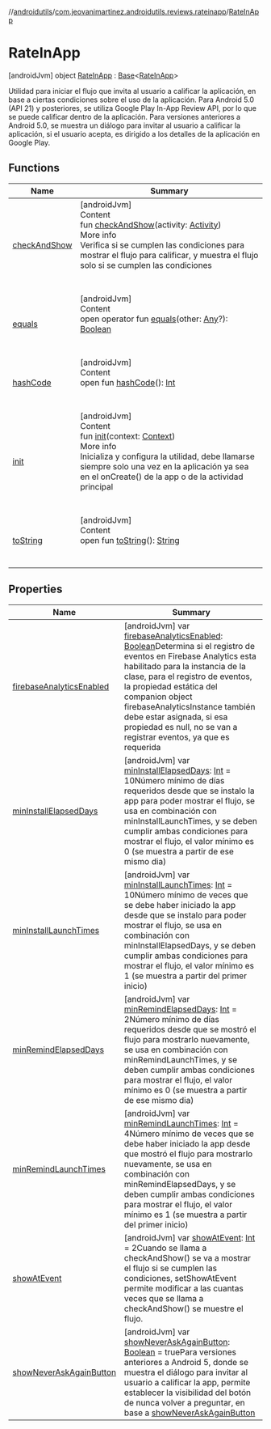 //[androidutils](../../index.md)/[com.jeovanimartinez.androidutils.reviews.rateinapp](../index.md)/[RateInApp](index.md)



# RateInApp  
 [androidJvm] object [RateInApp](index.md) : [Base](../../com.jeovanimartinez.androidutils/-base/index.md)<[RateInApp](index.md)> 

Utilidad para iniciar el flujo que invita al usuario a calificar la aplicación, en base a ciertas condiciones sobre el uso de la aplicación. Para Android 5.0 (API 21) y posteriores, se utiliza Google Play In-App Review API, por lo que se puede calificar dentro de la aplicación. Para versiones anteriores a Android 5.0, se muestra un diálogo para invitar al usuario a calificar la aplicación, si el usuario acepta, es dirigido a los detalles de la aplicación en Google Play.

   


## Functions  
  
|  Name|  Summary| 
|---|---|
| <a name="com.jeovanimartinez.androidutils.reviews.rateinapp/RateInApp/checkAndShow/#android.app.Activity/PointingToDeclaration/"></a>[checkAndShow](check-and-show.md)| <a name="com.jeovanimartinez.androidutils.reviews.rateinapp/RateInApp/checkAndShow/#android.app.Activity/PointingToDeclaration/"></a>[androidJvm]  <br>Content  <br>fun [checkAndShow](check-and-show.md)(activity: [Activity](https://developer.android.com/reference/kotlin/android/app/Activity.html))  <br>More info  <br>Verifica si se cumplen las condiciones para mostrar el flujo para calificar, y muestra el flujo solo si se cumplen las condiciones  <br><br><br>
| <a name="kotlin/Any/equals/#kotlin.Any?/PointingToDeclaration/"></a>[equals](../../com.jeovanimartinez.androidutils.web/-system-web-browser/index.md#%5Bkotlin%2FAny%2Fequals%2F%23kotlin.Any%3F%2FPointingToDeclaration%2F%5D%2FFunctions%2F-1639721841)| <a name="kotlin/Any/equals/#kotlin.Any?/PointingToDeclaration/"></a>[androidJvm]  <br>Content  <br>open operator fun [equals](../../com.jeovanimartinez.androidutils.web/-system-web-browser/index.md#%5Bkotlin%2FAny%2Fequals%2F%23kotlin.Any%3F%2FPointingToDeclaration%2F%5D%2FFunctions%2F-1639721841)(other: [Any](https://kotlinlang.org/api/latest/jvm/stdlib/kotlin/-any/index.html)?): [Boolean](https://kotlinlang.org/api/latest/jvm/stdlib/kotlin/-boolean/index.html)  <br><br><br>
| <a name="kotlin/Any/hashCode/#/PointingToDeclaration/"></a>[hashCode](../../com.jeovanimartinez.androidutils.web/-system-web-browser/index.md#%5Bkotlin%2FAny%2FhashCode%2F%23%2FPointingToDeclaration%2F%5D%2FFunctions%2F-1639721841)| <a name="kotlin/Any/hashCode/#/PointingToDeclaration/"></a>[androidJvm]  <br>Content  <br>open fun [hashCode](../../com.jeovanimartinez.androidutils.web/-system-web-browser/index.md#%5Bkotlin%2FAny%2FhashCode%2F%23%2FPointingToDeclaration%2F%5D%2FFunctions%2F-1639721841)(): [Int](https://kotlinlang.org/api/latest/jvm/stdlib/kotlin/-int/index.html)  <br><br><br>
| <a name="com.jeovanimartinez.androidutils.reviews.rateinapp/RateInApp/init/#android.content.Context/PointingToDeclaration/"></a>[init](init.md)| <a name="com.jeovanimartinez.androidutils.reviews.rateinapp/RateInApp/init/#android.content.Context/PointingToDeclaration/"></a>[androidJvm]  <br>Content  <br>fun [init](init.md)(context: [Context](https://developer.android.com/reference/kotlin/android/content/Context.html))  <br>More info  <br>Inicializa y configura la utilidad, debe llamarse siempre solo una vez en la aplicación ya sea en el onCreate() de la app o de la actividad principal  <br><br><br>
| <a name="kotlin/Any/toString/#/PointingToDeclaration/"></a>[toString](../../com.jeovanimartinez.androidutils.web/-system-web-browser/index.md#%5Bkotlin%2FAny%2FtoString%2F%23%2FPointingToDeclaration%2F%5D%2FFunctions%2F-1639721841)| <a name="kotlin/Any/toString/#/PointingToDeclaration/"></a>[androidJvm]  <br>Content  <br>open fun [toString](../../com.jeovanimartinez.androidutils.web/-system-web-browser/index.md#%5Bkotlin%2FAny%2FtoString%2F%23%2FPointingToDeclaration%2F%5D%2FFunctions%2F-1639721841)(): [String](https://kotlinlang.org/api/latest/jvm/stdlib/kotlin/-string/index.html)  <br><br><br>


## Properties  
  
|  Name|  Summary| 
|---|---|
| <a name="com.jeovanimartinez.androidutils.reviews.rateinapp/RateInApp/firebaseAnalyticsEnabled/#/PointingToDeclaration/"></a>[firebaseAnalyticsEnabled](index.md#%5Bcom.jeovanimartinez.androidutils.reviews.rateinapp%2FRateInApp%2FfirebaseAnalyticsEnabled%2F%23%2FPointingToDeclaration%2F%5D%2FProperties%2F-1639721841)| <a name="com.jeovanimartinez.androidutils.reviews.rateinapp/RateInApp/firebaseAnalyticsEnabled/#/PointingToDeclaration/"></a> [androidJvm] var [firebaseAnalyticsEnabled](index.md#%5Bcom.jeovanimartinez.androidutils.reviews.rateinapp%2FRateInApp%2FfirebaseAnalyticsEnabled%2F%23%2FPointingToDeclaration%2F%5D%2FProperties%2F-1639721841): [Boolean](https://kotlinlang.org/api/latest/jvm/stdlib/kotlin/-boolean/index.html)Determina si el registro de eventos en Firebase Analytics esta habilitado para la instancia de la clase, para el registro de eventos, la propiedad estática del companion object firebaseAnalyticsInstance también debe estar asignada, si esa propiedad es null, no se van a registrar eventos, ya que es requerida   <br>
| <a name="com.jeovanimartinez.androidutils.reviews.rateinapp/RateInApp/minInstallElapsedDays/#/PointingToDeclaration/"></a>[minInstallElapsedDays](min-install-elapsed-days.md)| <a name="com.jeovanimartinez.androidutils.reviews.rateinapp/RateInApp/minInstallElapsedDays/#/PointingToDeclaration/"></a> [androidJvm] var [minInstallElapsedDays](min-install-elapsed-days.md): [Int](https://kotlinlang.org/api/latest/jvm/stdlib/kotlin/-int/index.html) = 10Número mínimo de días requeridos desde que se instalo la app para poder mostrar el flujo, se usa en combinación con minInstallLaunchTimes, y se deben cumplir ambas condiciones para mostrar el flujo, el valor mínimo es 0 (se muestra a partir de ese mismo dia)   <br>
| <a name="com.jeovanimartinez.androidutils.reviews.rateinapp/RateInApp/minInstallLaunchTimes/#/PointingToDeclaration/"></a>[minInstallLaunchTimes](min-install-launch-times.md)| <a name="com.jeovanimartinez.androidutils.reviews.rateinapp/RateInApp/minInstallLaunchTimes/#/PointingToDeclaration/"></a> [androidJvm] var [minInstallLaunchTimes](min-install-launch-times.md): [Int](https://kotlinlang.org/api/latest/jvm/stdlib/kotlin/-int/index.html) = 10Número mínimo de veces que se debe haber iniciado la app desde que se instalo para poder mostrar el flujo, se usa en combinación con minInstallElapsedDays, y se deben cumplir ambas condiciones para mostrar el flujo, el valor mínimo es 1 (se muestra a partir del primer inicio)   <br>
| <a name="com.jeovanimartinez.androidutils.reviews.rateinapp/RateInApp/minRemindElapsedDays/#/PointingToDeclaration/"></a>[minRemindElapsedDays](min-remind-elapsed-days.md)| <a name="com.jeovanimartinez.androidutils.reviews.rateinapp/RateInApp/minRemindElapsedDays/#/PointingToDeclaration/"></a> [androidJvm] var [minRemindElapsedDays](min-remind-elapsed-days.md): [Int](https://kotlinlang.org/api/latest/jvm/stdlib/kotlin/-int/index.html) = 2Número mínimo de días requeridos desde que se mostró el flujo para mostrarlo nuevamente, se usa en combinación con minRemindLaunchTimes, y se deben cumplir ambas condiciones para mostrar el flujo, el valor mínimo es 0 (se muestra a partir de ese mismo dia)   <br>
| <a name="com.jeovanimartinez.androidutils.reviews.rateinapp/RateInApp/minRemindLaunchTimes/#/PointingToDeclaration/"></a>[minRemindLaunchTimes](min-remind-launch-times.md)| <a name="com.jeovanimartinez.androidutils.reviews.rateinapp/RateInApp/minRemindLaunchTimes/#/PointingToDeclaration/"></a> [androidJvm] var [minRemindLaunchTimes](min-remind-launch-times.md): [Int](https://kotlinlang.org/api/latest/jvm/stdlib/kotlin/-int/index.html) = 4Número mínimo de veces que se debe haber iniciado la app desde que mostró el flujo para mostrarlo nuevamente, se usa en combinación con minRemindElapsedDays, y se deben cumplir ambas condiciones para mostrar el flujo, el valor mínimo es 1 (se muestra a partir del primer inicio)   <br>
| <a name="com.jeovanimartinez.androidutils.reviews.rateinapp/RateInApp/showAtEvent/#/PointingToDeclaration/"></a>[showAtEvent](show-at-event.md)| <a name="com.jeovanimartinez.androidutils.reviews.rateinapp/RateInApp/showAtEvent/#/PointingToDeclaration/"></a> [androidJvm] var [showAtEvent](show-at-event.md): [Int](https://kotlinlang.org/api/latest/jvm/stdlib/kotlin/-int/index.html) = 2Cuando se llama a checkAndShow() se va a mostrar el flujo si se cumplen las condiciones, setShowAtEvent permite modificar a las cuantas veces que se llama a checkAndShow() se muestre el flujo.   <br>
| <a name="com.jeovanimartinez.androidutils.reviews.rateinapp/RateInApp/showNeverAskAgainButton/#/PointingToDeclaration/"></a>[showNeverAskAgainButton](show-never-ask-again-button.md)| <a name="com.jeovanimartinez.androidutils.reviews.rateinapp/RateInApp/showNeverAskAgainButton/#/PointingToDeclaration/"></a> [androidJvm] var [showNeverAskAgainButton](show-never-ask-again-button.md): [Boolean](https://kotlinlang.org/api/latest/jvm/stdlib/kotlin/-boolean/index.html) = truePara versiones anteriores a Android 5, donde se muestra el diálogo para invitar al usuario a calificar la app, permite establecer la visibilidad del botón de nunca volver a preguntar, en base a [showNeverAskAgainButton](show-never-ask-again-button.md)   <br>

